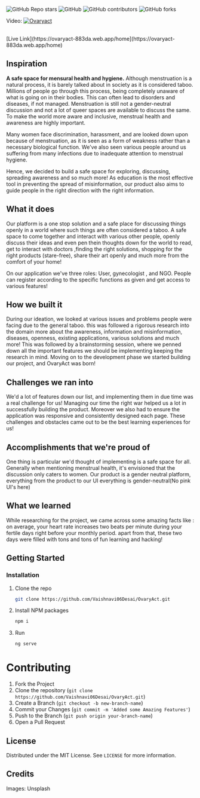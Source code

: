 
![GitHub Repo stars](https://img.shields.io/github/stars/Vaishnavi06Desai/OvaryAct?style=for-the-badge)
![GitHub](https://img.shields.io/github/license/Vaishnavi06Desai/OvaryAct?color=%23ffff00&style=for-the-badge)
![GitHub contributors](https://img.shields.io/github/contributors/Vaishnavi06Desai/OvaryAct?color=%00b3b3&style=for-the-badge)
![GitHub forks](https://img.shields.io/github/forks/Vaishnavi06Desai/OvaryAct?color=%23ff69b4&style=for-the-badge)

Video:
[![Ovaryact](https://img.youtube.com/vi/CUsbxoXYFGk/0.jpg)](http://www.youtube.com/watch?v=CUsbxoXYFGk)

<br>
[Live Link](https://ovaryact-883da.web.app/home](https://ovaryact-883da.web.app/home)

## Inspiration
**A safe space for mensural health and hygiene.**
Although menstruation is a natural process, it is barely talked about in society as it is considered taboo. Millions of people go through this process, being completely unaware of what is going on in their bodies. This can often lead to disorders and diseases, if not managed. Menstruation is still not a gender-neutral discussion and not a lot of queer spaces are available to discuss the same. To make the world more aware and inclusive, menstrual health and awareness are highly important.

Many women face discrimination, harassment, and are looked down upon because of menstruation, as it is seen as a form of weakness rather than a necessary biological function. We've also seen various people around us suffering from many infections due to inadequate attention to menstrual hygiene.

Hence, we decided to build a safe space for exploring, discussing, spreading awareness and so much more! As education is the most effective tool in preventing the spread of misinformation, our product also aims to guide people in the right direction with the right information.

## What it does
Our platform is a one stop solution and a safe place for discussing things openly in a world where such things are often considered a taboo. A safe space to come together and interact with various other people, openly discuss their ideas and even pen thein thoughts down for the world to read, get to interact with doctors ,finding the right solutions, shopping for the right products (stare-free), share their art openly and much more from the comfort of your home! 

On our application we've three roles: User, gynecologist , and NGO. People can register according to the specific functions as given and get access to various features!

## How we built it
During our ideation, we looked at various issues and problems people were facing due to the general taboo. this was followed a rigorous research into the domain more about the awareness, information and misinformation, diseases, openness, existing applications, various solutions and much more! This was followed by a brainstorming session, where we penned down all the important features we should be implementing keeping the research in mind. Moving on to the development phase we started building our project, and OvaryAct was born!

## Challenges we ran into
We'd a lot of features down our list, and implementing them in due time was a real challenge for us! Managing our time the right war helped us a lot in successfully building the product. Moreover we also had to ensure the application was responsive and consistently designed each page. These challenges and obstacles came out to be the best learning experiences for us!

## Accomplishments that we're proud of
One thing is particular we'd thought of implementing is a safe space for all. Generally when mentioning menstrual health, it's envisioned that the discussion only caters to women. Our product is a gender neutral platform, everything from the product to our UI everything is gender-neutral(No pink UI's here)

## What we learned
While researching for the project, we came across some amazing facts like : on average, your heart rate increases two beats per minute during your fertile days right before your monthly period. apart from that, these two days were filled with tons and tons of fun learning and hacking!


## Getting Started

### Installation

1. Clone the repo
   ```sh
   git clone https://github.com/Vaishnavi06Desai/OvaryAct.git
   ```
2. Install NPM packages
   ```sh
   npm i 
   ```
3. Run 
   ```
   ng serve
   ```
# Contributing

1. Fork the Project
2. Clone the repository (`git clone https://github.com/Vaishnavi06Desai/OvaryAct.git`)
3. Create a Branch (`git checkout -b new-branch-name`)
4. Commit your Changes (`git commit -m 'Added some Amazing Features'`)
5. Push to the Branch (`git push origin your-branch-name`)
6. Open a Pull Request

<!-- LICENSE -->
## License

Distributed under the MIT License. See `LICENSE` for more information.

## Credits
Images:  Unsplash

